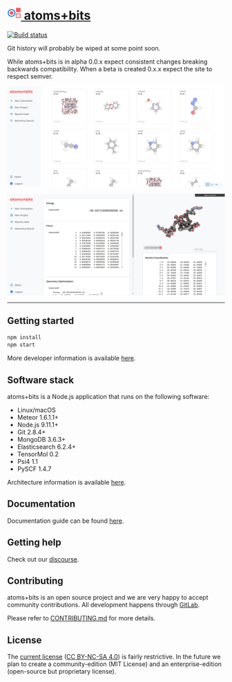# [![icon](/img/icon-32.png) atoms+bits](http://atomsandbits.ai/)

[![Build status](https://gitlab.com/atomsandbits/atomsandbits/badges/master/build.svg)](https://gitlab.com/atomsandbits/atomsandbits/commits/master)

Git history will probably be wiped at some point soon.

While atoms+bits is in alpha 0.0.x expect consistent changes breaking backwards compatibility. When a beta is created 0.x.x expect the site to respect semver.

![screenshot](/img/screenshot-results.png)

![screenshot](/img/screenshot-geometry.png)

 ---

## Getting started

```sh
npm install
npm start
```

More developer information is available [here](doc/development#readme).

## Software stack

atoms+bits is a Node.js application that runs on the following software:

* Linux/macOS
* Meteor 1.6.1.1+
* Node.js 9.11.1+
* Git 2.8.4+
* MongoDB 3.6.3+
* Elasticsearch 6.2.4+
* TensorMol 0.2
* Psi4 1.1
* PySCF 1.4.7

Architecture information is available [here](doc/development/architecture.md).

## Documentation

Documentation guide can be found [here](doc#readme).

## Getting help

Check out our [discourse](https://discuss.atomsandbits.com/).

## Contributing

atoms+bits is an open source project and we are very happy to accept community contributions.
All development happens through  [GitLab](https://gitlab.com/atomsandbits/atomsandbits/issues).

Please refer to [CONTRIBUTING.md](CONTRIBUTING.md) for more details.

## License

The [current license](LICENSE.md) ([CC BY-NC-SA 4.0](https://creativecommons.org/licenses/by-nc-sa/4.0/)) is fairly restrictive. In the future we plan to create a community-edition (MIT License) and an enterprise-edition (open-source but proprietary license).
